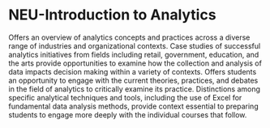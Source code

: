 # NEU-Introduction to Analytics
Offers an overview of analytics concepts and practices across a diverse range of industries and organizational contexts. Case studies of successful analytics initiatives from fields including retail, government, education, and the arts provide opportunities to examine how the collection and analysis of data impacts decision making within a variety of contexts. Offers students an opportunity to engage with the current theories, practices, and debates in the field of analytics to critically examine its practice. Distinctions among specific analytical techniques and tools, including the use of Excel for fundamental data analysis methods, provide context essential to preparing students to engage more deeply with the individual courses that follow.
